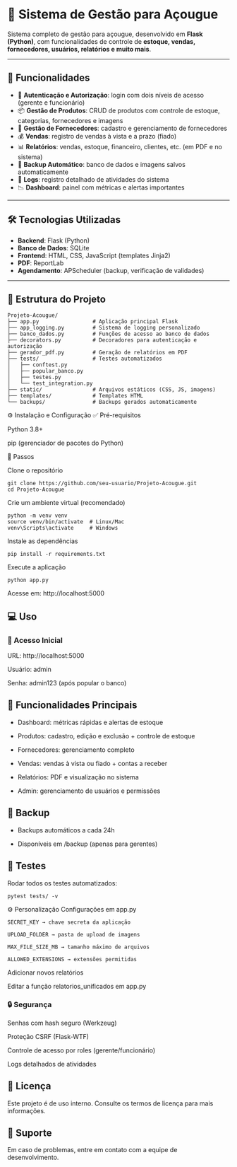 # 🥩 Sistema de Gestão para Açougue

Sistema completo de gestão para açougue, desenvolvido em **Flask (Python)**, com funcionalidades de controle de **estoque, vendas, fornecedores, usuários, relatórios e muito mais**.

---

## 🚀 Funcionalidades

- 🔑 **Autenticação e Autorização**: login com dois níveis de acesso (gerente e funcionário)  
- 📦 **Gestão de Produtos**: CRUD de produtos com controle de estoque, categorias, fornecedores e imagens  
- 🤝 **Gestão de Fornecedores**: cadastro e gerenciamento de fornecedores  
- 💰 **Vendas**: registro de vendas à vista e a prazo (fiado)  
- 📊 **Relatórios**: vendas, estoque, financeiro, clientes, etc. (em PDF e no sistema)  
- 💾 **Backup Automático**: banco de dados e imagens salvos automaticamente  
- 📝 **Logs**: registro detalhado de atividades do sistema  
- 📉 **Dashboard**: painel com métricas e alertas importantes  

---

## 🛠️ Tecnologias Utilizadas

- **Backend**: Flask (Python)  
- **Banco de Dados**: SQLite  
- **Frontend**: HTML, CSS, JavaScript (templates Jinja2)  
- **PDF**: ReportLab  
- **Agendamento**: APScheduler (backup, verificação de validades)  

---

## 📂 Estrutura do Projeto

```text
Projeto-Acougue/
├── app.py                 # Aplicação principal Flask
├── app_logging.py         # Sistema de logging personalizado
├── banco_dados.py         # Funções de acesso ao banco de dados
├── decorators.py          # Decoradores para autenticação e autorização
├── gerador_pdf.py         # Geração de relatórios em PDF
├── tests/                 # Testes automatizados
│   ├── conftest.py
│   ├── popular_banco.py
│   ├── testes.py
│   └── test_integration.py
├── static/                # Arquivos estáticos (CSS, JS, imagens)
├── templates/             # Templates HTML
└── backups/               # Backups gerados automaticamente

```

⚙️ Instalação e Configuração
✅ Pré-requisitos

Python 3.8+

pip (gerenciador de pacotes do Python)

📌 Passos

Clone o repositório

```
git clone https://github.com/seu-usuario/Projeto-Acougue.git
cd Projeto-Acougue
```

Crie um ambiente virtual (recomendado)

```
python -m venv venv
source venv/bin/activate  # Linux/Mac
venv\Scripts\activate     # Windows
```

Instale as dependências

```
pip install -r requirements.txt
```

Execute a aplicação

```
python app.py
```

Acesse em: http://localhost:5000

## 💻 Uso
### 🔐 Acesso Inicial

URL: http://localhost:5000

Usuário: admin

Senha: admin123 (após popular o banco)

## 📌 Funcionalidades Principais

- Dashboard: métricas rápidas e alertas de estoque

- Produtos: cadastro, edição e exclusão + controle de estoque

- Fornecedores: gerenciamento completo

- Vendas: vendas à vista ou fiado + contas a receber

- Relatórios: PDF e visualização no sistema

- Admin: gerenciamento de usuários e permissões

## 💾 Backup

- Backups automáticos a cada 24h
 
- Disponíveis em /backup (apenas para gerentes)

## 🧪 Testes

Rodar todos os testes automatizados:
```
pytest tests/ -v
```
⚙️ Personalização
Configurações em app.py

```
SECRET_KEY → chave secreta da aplicação

UPLOAD_FOLDER → pasta de upload de imagens

MAX_FILE_SIZE_MB → tamanho máximo de arquivos

ALLOWED_EXTENSIONS → extensões permitidas
```

Adicionar novos relatórios

Editar a função relatorios_unificados em app.py

### 🔒 Segurança

Senhas com hash seguro (Werkzeug)

Proteção CSRF (Flask-WTF)

Controle de acesso por roles (gerente/funcionário)

Logs detalhados de atividades

## 📜 Licença

Este projeto é de uso interno. Consulte os termos de licença para mais informações.

## 📧 Suporte

Em caso de problemas, entre em contato com a equipe de desenvolvimento.
